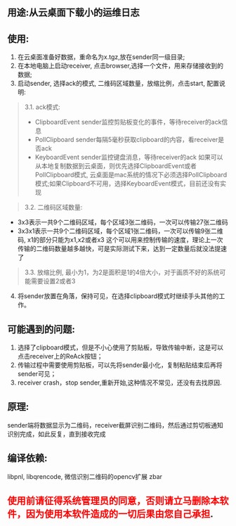 ## 用途:从云桌面下载小的运维日志
## 使用:
1. 在云桌面准备好数据，重命名为x.tgz,放在sender同一级目录;
2. 在本地电脑上启动receiver, 点击browser,选择一个文件，用来存储接收到的数据;
3. 启动sender, 选择ack的模式, 二维码区域数量，放缩比例，点击start, 配置说明:
> 3.1. ack模式:   
> - ClipboardEvent sender监控剪贴板变化的事件，等待receiver的ack信息
> - PollClipboard sender每隔5毫秒获取clipboard的内容，看receiver是否ack
> - KeyboardEvent sender监控键盘消息，等待receiver的ack
> 如果可以从本地复制数据到云桌面，则优先选择ClipboardEvent或者PollClipboard模式, 云桌面是mac系统的情况下必须选择PollClipboard模式;如果Clipboard不可用，选择KeyboardEvent模式，目前还没有实现

> 3.2. 二维码区域数量:
  - 3x3表示一共9个二维码区域，每个区域3张二维码，一次可以传输27张二维码
  - 3x3x1表示一共9个二维码区域，每个区域1张二维码，一次可以传输9张二维码, x1的部分只能为x1,x2或者x3
    这个可以用来控制传输的速度，理论上一次传输的二维码数量越多越快，可是实际测试下来，达到一定数量后就没法提速了

> 3.3. 放缩比例, 最小为1，为2是面积是1的4倍大小，对于画质不好的系统可能需要设置2或者3

4. 将sender放置在角落，保持可见，在选择clipboard模式时继续手头其他的工作。 

## 可能遇到的问题:
1. 选择了clipboard模式，但是不小心使用了剪贴板，导致传输中断，这是可以点击receiver上的ReAck按钮；
2. 传输过程中需要使用剪贴板，可以先将sender最小化，复制粘贴结束后再将sender可见；
3. receiver crash，stop sender,重新开始,这种情况不常见，还没有去找原因.

## 原理:
sender端将数据显示为二维码，receiver截屏识别二维码，然后通过剪切板通知识别完成，如此反复，直到接收完成

## 编译依赖: 
libpnl, libqrencode, 微信识别二维码的opencv扩展 zbar

## <span style="color:red">使用前请征得系统管理员的同意，否则请立马删除本软件，因为使用本软件造成的一切后果由您自己承担</span>.
